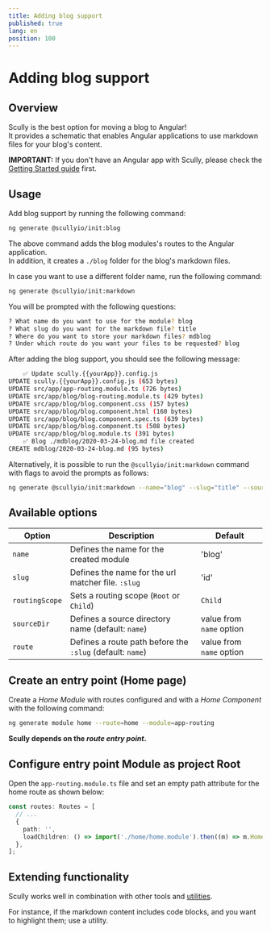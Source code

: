 ```yaml
---
title: Adding blog support
published: true
lang: en
position: 100
---
```


# Adding blog support

## Overview

Scully is the best option for moving a blog to Angular!  
It provides a schematic that enables Angular applications to use markdown files for your blog's content.

**IMPORTANT:** If you don't have an Angular app with Scully, please check the [Getting Started guide](/docs/learn/getting-started/requirements) first.

## Usage

Add blog support by running the following command:

```bash
ng generate @scullyio/init:blog
```

The above command adds the blog modules's routes to the Angular application.  
In addition, it creates a `./blog` folder for the blog's markdown files.

In case you want to use a different folder name, run the following command:

```bash
ng generate @scullyio/init:markdown
```

You will be prompted with the following questions:

```bash
? What name do you want to use for the module? blog
? What slug do you want for the markdown file? title
? Where do you want to store your markdown files? mdblog
? Under which route do you want your files to be requested? blog
```

After adding the blog support, you should see the following message:

```bash
    ✅️ Update scully.{{yourApp}}.config.js
UPDATE scully.{{yourApp}}.config.js (653 bytes)
UPDATE src/app/app-routing.module.ts (726 bytes)
UPDATE src/app/blog/blog-routing.module.ts (429 bytes)
UPDATE src/app/blog/blog.component.css (157 bytes)
UPDATE src/app/blog/blog.component.html (160 bytes)
UPDATE src/app/blog/blog.component.spec.ts (639 bytes)
UPDATE src/app/blog/blog.component.ts (508 bytes)
UPDATE src/app/blog/blog.module.ts (391 bytes)
    ✅️ Blog ./mdblog/2020-03-24-blog.md file created
CREATE mdblog/2020-03-24-blog.md (95 bytes)
```

Alternatively, it is possible to run the `@scullyio/init:markdown` command with flags to avoid the prompts as follows:

```bash
ng generate @scullyio/init:markdown --name="blog" --slug="title" --source-dir="mdblog" --route="blog"
```

## Available options

| Option         | Description                                               | Default                  |
| -------------- | --------------------------------------------------------- | ------------------------ |
| `name`         | Defines the name for the created module                   | 'blog'                   |
| `slug`         | Defines the name for the url matcher file. `:slug`        | 'id'                     |
| `routingScope` | Sets a routing scope (`Root` or `Child`)                  | `Child`                  |
| `sourceDir`    | Defines a source directory name (default: `name`)         | value from `name` option |
| `route`        | Defines a route path before the `:slug` (default: `name`) | value from `name` option |

## Create an entry point (Home page)

Create a _Home Module_ with routes configured and with a _Home Component_ with the following command:

```bash
ng generate module home --route=home --module=app-routing
```

**Scully depends on the _route entry point_.**

## Configure entry point Module as project Root

Open the `app-routing.module.ts` file and set an empty path attribute for the home route as shown below:

```typescript
const routes: Routes = [
  // ...
  {
    path: '',
    loadChildren: () => import('./home/home.module').then((m) => m.HomeModule),
  },
];
```

## Extending functionality

Scully works well in combination with other tools and [utilities](/docs/Reference/utilities/overview).

For instance, if the markdown content includes code blocks, and you want to highlight them; use a utility.
